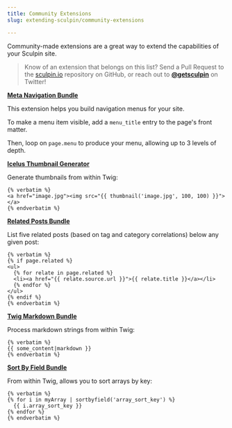 ```yaml
---
title: Community Extensions
slug: extending-sculpin/community-extensions

---
```


Community-made extensions are a great way to extend the capabilities of
your Sculpin site.

<blockquote>
Know of an extension that belongs on this list? Send a Pull
Request to the <a href="https://github.com/sculpin/sculpin.io">
sculpin.io</a> repository on GitHub, or reach out to <strong><a
href="https://twitter.com/getsculpin">@getsculpin</a></strong> on
Twitter!
</blockquote>

**[Meta Navigation Bundle](https://packagist.org/packages/janbuecker/sculpin-meta-navigation-bundle)**

This extension helps you build navigation menus for your site.

To make a menu item visible, add a `menu_title` entry to the page's
front matter.

Then, loop on `page.menu` to produce your menu, allowing up to
3 levels of depth.

**[Icelus Thumbnail Generator](https://packagist.org/packages/beryllium/icelus)**

Generate thumbnails from within Twig:

```
{% verbatim %}
<a href="image.jpg"><img src="{{ thumbnail('image.jpg', 100, 100) }}"></a>
{% endverbatim %}
```

**[Related Posts Bundle](https://packagist.org/packages/tsphethean/sculpin-related-posts-bundle)**

List five related posts (based on tag and category correlations) below
any given post:

```
{% verbatim %}
{% if page.related %}
<ul>
  {% for relate in page.related %}
  <li><a href="{{ relate.source.url }}">{{ relate.title }}</a></li>
  {% endfor %}
</ul>
{% endif %}
{% endverbatim %}
```

**[Twig Markdown Bundle](https://packagist.org/packages/opdavies/sculpin-twig-markdown-bundle)**

Process markdown strings from within Twig:

```
{% verbatim %}
{{ some_content|markdown }}
{% endverbatim %}
```

**[Sort By Field Bundle](https://packagist.org/packages/opdavies/sculpin-twig-sort-by-field-bundle)**

From within Twig, allows you to sort arrays by key:

```
{% verbatim %}
{% for i in myArray | sortbyfield('array_sort_key') %}
  {{ i.array_sort_key }}
{% endfor %}
{% endverbatim %}
```